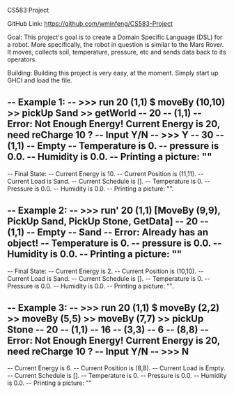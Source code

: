 CS583 Project

GitHub Link: https://github.com/wminfeng/CS583-Project

Goal: This project's goal is to create a Domain Specific Language (DSL) for a robot. More specifically, the robot in question is similar to the Mars Rover. It moves, collects soil, temperature, pressure, etc and sends data back to its operators.

Building: Building this project is very easy, at the moment. Simply start up GHCI and load the file.


-- Example 1:
-- >>> run 20 (1,1) $ moveBy (10,10) >> pickUp Sand >> getWorld
-- 20
-- (1,1) 
-- Error: Not Enough Energy! Current Energy is 20, need reCharge 10 ?
-- Input Y/N
-- >>> Y
-- 30
-- (1,1)
-- Empty
-- Temperature is 0.
-- pressure is 0.0.
-- Humidity is 0.0.
-- Printing a picture: ""
--
-- Final State:
-- Current Energy is 10.
-- Current Position is (11,11).
-- Current Load is Sand.
-- Current Schedule is [].
-- Temperature is 0.
-- Pressure is 0.0.
-- Humidity is 0.0.
-- Printing a picture: "".

-- Example 2:
-- >>> run' 20 (1,1) [MoveBy (9,9), PickUp Sand, PickUp Stone, GetData]
-- 20
-- (1,1)
-- Empty
-- Sand
-- Error: Already has an object!
-- Temperature is 0.
-- pressure is 0.0.
-- Humidity is 0.0.
-- Printing a picture: ""
--
-- Final State:
-- Current Energy is 2.
-- Current Position is (10,10).
-- Current Load is Sand.
-- Current Schedule is [].
-- Temperature is 0.
-- Pressure is 0.0.
-- Humidity is 0.0.
-- Printing a picture: "".

-- Example 3:
-- >>> run 20 (1,1) $ moveBy (2,2) >> moveBy (5,5) >> moveBy (7,7) >> pickUp Stone
-- 20
-- (1,1)
-- 16
-- (3,3)
-- 6
-- (8,8)
-- Error: Not Enough Energy! Current Energy is 20, need reCharge 10 ?
-- Input Y/N
-- >>> N
-- 
-- Current Energy is 6.
-- Current Position is (8,8).
-- Current Load is Empty.
-- Current Schedule is [].
-- Temperature is 0.
-- Pressure is 0.0.
-- Humidity is 0.0.
-- Printing a picture: ""